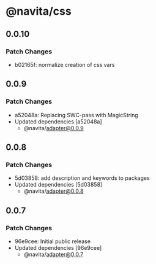 # @navita/css

## 0.0.10

### Patch Changes

- b02165f: normalize creation of css vars

## 0.0.9

### Patch Changes

- a52048a: Replacing SWC-pass with MagicString
- Updated dependencies [a52048a]
  - @navita/adapter@0.0.9

## 0.0.8

### Patch Changes

- 5d03858: add description and keywords to packages
- Updated dependencies [5d03858]
  - @navita/adapter@0.0.8

## 0.0.7

### Patch Changes

- 96e9cee: Initial public release
- Updated dependencies [96e9cee]
  - @navita/adapter@0.0.7
